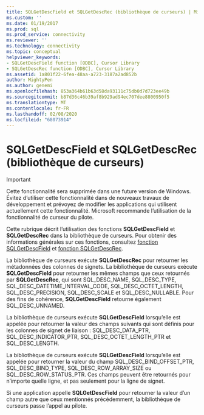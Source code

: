 ```yaml
---
title: SQLGetDescField et SQLGetDescRec (bibliothèque de curseurs) | Microsoft Docs
ms.custom: ''
ms.date: 01/19/2017
ms.prod: sql
ms.prod_service: connectivity
ms.reviewer: ''
ms.technology: connectivity
ms.topic: conceptual
helpviewer_keywords:
- SQLGetDescField function [ODBC], Cursor Library
- SQLGetDescRec function [ODBC], Cursor Library
ms.assetid: 1a801f22-6fea-48aa-a723-3187a2ad852b
author: MightyPen
ms.author: genemi
ms.openlocfilehash: 853a364b61b63d58da93111c75db0d7d723ee49b
ms.sourcegitcommit: b87d36c46b39af8b929ad94ec707dee8800950f5
ms.translationtype: MT
ms.contentlocale: fr-FR
ms.lasthandoff: 02/08/2020
ms.locfileid: "68073914"
---
```

# <a name="sqlgetdescfield-and-sqlgetdescrec-cursor-library"></a>SQLGetDescField et SQLGetDescRec (bibliothèque de curseurs)
> [!IMPORTANT]  
>  Cette fonctionnalité sera supprimée dans une future version de Windows. Évitez d’utiliser cette fonctionnalité dans de nouveaux travaux de développement et prévoyez de modifier les applications qui utilisent actuellement cette fonctionnalité. Microsoft recommande l’utilisation de la fonctionnalité de curseur du pilote.  
  
 Cette rubrique décrit l’utilisation des fonctions **SQLGetDescField** et **SQLGetDescRec** dans la bibliothèque de curseurs. Pour obtenir des informations générales sur ces fonctions, consultez [fonction SQLGetDescField](../../../odbc/reference/syntax/sqlgetdescfield-function.md) et [fonction SQLGetDescRec](../../../odbc/reference/syntax/sqlgetdescrec-function.md).  
  
 La bibliothèque de curseurs exécute **SQLGetDescRec** pour retourner les métadonnées des colonnes de signets. La bibliothèque de curseurs exécute **SQLGetDescField** pour retourner les mêmes champs que ceux retournés par **SQLGetDescRec**, qui sont SQL_DESC_NAME, SQL_DESC_TYPE, SQL_DESC_DATETIME_INTERVAL_CODE, SQL_DESC_OCTET_LENGTH, SQL_DESC_PRECISION, SQL_DESC_SCALE et SQL_DESC_NULLABLE. Pour des fins de cohérence, **SQLGetDescField** retourne également SQL_DESC_UNNAMED.  
  
 La bibliothèque de curseurs exécute **SQLGetDescField** lorsqu’elle est appelée pour retourner la valeur des champs suivants qui sont définis pour les colonnes de signet de liaison : SQL_DESC_DATA_PTR, SQL_DESC_INDICATOR_PTR, SQL_DESC_OCTET_LENGTH_PTR et SQL_DESC_LENGTH.  
  
 La bibliothèque de curseurs exécute **SQLGetDescField** lorsqu’elle est appelée pour retourner la valeur du champ SQL_DESC_BIND_OFFSET_PTR, SQL_DESC_BIND_TYPE, SQL_DESC_ROW_ARRAY_SIZE ou SQL_DESC_ROW_STATUS_PTR. Ces champs peuvent être retournés pour n’importe quelle ligne, et pas seulement pour la ligne de signet.  
  
 Si une application appelle **SQLGetDescField** pour retourner la valeur d’un champ autre que ceux mentionnés précédemment, la bibliothèque de curseurs passe l’appel au pilote.

